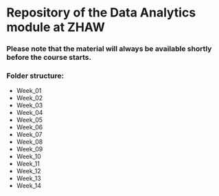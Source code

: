 # Repository of the Data Analytics module at ZHAW
### Please note that the material will always be available shortly before the course starts.

### Folder structure:
- Week_01
- Week_02
- Week_03
- Week_04
- Week_05
- Week_06
- Week_07
- Week_08
- Week_09
- Week_10
- Week_11
- Week_12
- Week_13
- Week_14
